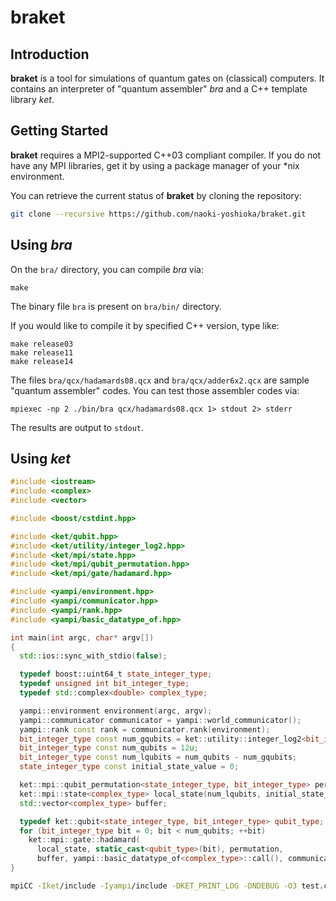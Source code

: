 # braket

## Introduction

**braket** is a tool for simulations of quantum gates on (classical) computers.
It contains an interpreter of "quantum assembler" *bra* and a C++ template library *ket*.

## Getting Started

**braket** requires a MPI2-supported C++03 compliant compiler.
If you do not have any MPI libraries, get it by using a package manager of your \*nix environment.

You can retrieve the current status of **braket** by cloning the repository:

```bash
git clone --recursive https://github.com/naoki-yoshioka/braket.git
```

## Using *bra*

On the `bra/` directory, you can compile *bra* via:

```
make
```

The binary file `bra` is present on `bra/bin/` directory.

If you would like to compile it by specified C++ version, type like:

```
make release03
make release11
make release14
```

The files `bra/qcx/hadamards08.qcx` and `bra/qcx/adder6x2.qcx` are sample "quantum assembler" codes.
You can test those assembler codes via:

```
mpiexec -np 2 ./bin/bra qcx/hadamards08.qcx 1> stdout 2> stderr
```

The results are output to `stdout`.

## Using *ket*

```cpp:test.cpp
#include <iostream>
#include <complex>
#include <vector>

#include <boost/cstdint.hpp>

#include <ket/qubit.hpp>
#include <ket/utility/integer_log2.hpp>
#include <ket/mpi/state.hpp>
#include <ket/mpi/qubit_permutation.hpp>
#include <ket/mpi/gate/hadamard.hpp>

#include <yampi/environment.hpp>
#include <yampi/communicator.hpp>
#include <yampi/rank.hpp>
#include <yampi/basic_datatype_of.hpp>

int main(int argc, char* argv[])
{
  std::ios::sync_with_stdio(false);

  typedef boost::uint64_t state_integer_type;
  typedef unsigned int bit_integer_type;
  typedef std::complex<double> complex_type;

  yampi::environment environment(argc, argv);
  yampi::communicator communicator = yampi::world_communicator();
  yampi::rank const rank = communicator.rank(environment);
  bit_integer_type const num_gqubits = ket::utility::integer_log2<bit_integer_type>(communicator.size(environment));
  bit_integer_type const num_qubits = 12u;
  bit_integer_type const num_lqubits = num_qubits - num_gqubits;
  state_integer_type const initial_state_value = 0;

  ket::mpi::qubit_permutation<state_integer_type, bit_integer_type> permutation(num_qubits);
  ket::mpi::state<complex_type> local_state(num_lqubits, initial_state_value, permutation, communicator, environment);
  std::vector<complex_type> buffer;

  typedef ket::qubit<state_integer_type, bit_integer_type> qubit_type;
  for (bit_integer_type bit = 0; bit < num_qubits; ++bit)
    ket::mpi::gate::hadamard(
      local_state, static_cast<qubit_type>(bit), permutation,
      buffer, yampi::basic_datatype_of<complex_type>::call(), communicator, environment);
}
```

```bash
mpiCC -Iket/include -Iyampi/include -DKET_PRINT_LOG -DNDEBUG -O3 test.cpp
```

